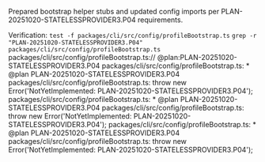 Prepared bootstrap helper stubs and updated config imports per PLAN-20251020-STATELESSPROVIDER3.P04 requirements.

Verification:
`test -f packages/cli/src/config/profileBootstrap.ts`
`grep -r "PLAN-20251020-STATELESSPROVIDER3.P04" packages/cli/src/config/profileBootstrap.ts`
packages/cli/src/config/profileBootstrap.ts:// @plan:PLAN-20251020-STATELESSPROVIDER3.P04
packages/cli/src/config/profileBootstrap.ts: * @plan PLAN-20251020-STATELESSPROVIDER3.P04
packages/cli/src/config/profileBootstrap.ts:	throw new Error('NotYetImplemented: PLAN-20251020-STATELESSPROVIDER3.P04');
packages/cli/src/config/profileBootstrap.ts: * @plan PLAN-20251020-STATELESSPROVIDER3.P04
packages/cli/src/config/profileBootstrap.ts:	throw new Error('NotYetImplemented: PLAN-20251020-STATELESSPROVIDER3.P04');
packages/cli/src/config/profileBootstrap.ts: * @plan PLAN-20251020-STATELESSPROVIDER3.P04
packages/cli/src/config/profileBootstrap.ts:	throw new Error('NotYetImplemented: PLAN-20251020-STATELESSPROVIDER3.P04');

